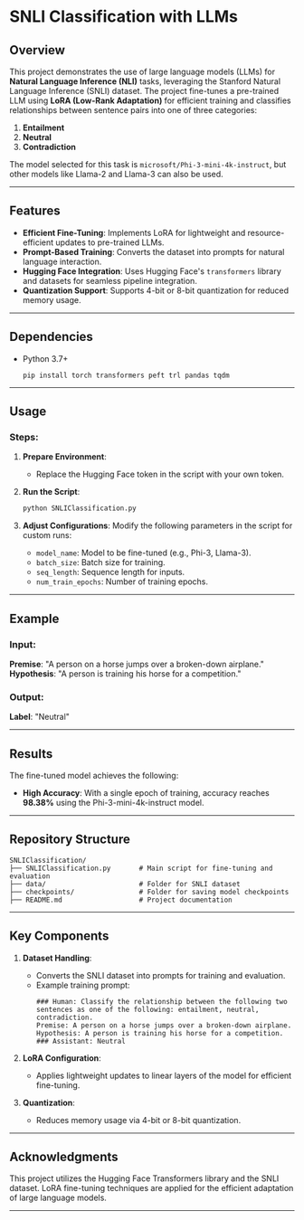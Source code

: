 # SNLI Classification with LLMs

## Overview
This project demonstrates the use of large language models (LLMs) for **Natural Language Inference (NLI)** tasks, leveraging the Stanford Natural Language Inference (SNLI) dataset. The project fine-tunes a pre-trained LLM using **LoRA (Low-Rank Adaptation)** for efficient training and classifies relationships between sentence pairs into one of three categories:
1. **Entailment**
2. **Neutral**
3. **Contradiction**

The model selected for this task is `microsoft/Phi-3-mini-4k-instruct`, but other models like Llama-2 and Llama-3 can also be used.

---

## Features
- **Efficient Fine-Tuning**: Implements LoRA for lightweight and resource-efficient updates to pre-trained LLMs.
- **Prompt-Based Training**: Converts the dataset into prompts for natural language interaction.
- **Hugging Face Integration**: Uses Hugging Face's `transformers` library and datasets for seamless pipeline integration.
- **Quantization Support**: Supports 4-bit or 8-bit quantization for reduced memory usage.

---

## Dependencies
- Python 3.7+
  
   ```Requirments
   pip install torch transformers peft trl pandas tqdm
   ```


---

## Usage

### Steps:
1. **Prepare Environment**:
   - Replace the Hugging Face token in the script with your own token.

2. **Run the Script**:
   ```bash
   python SNLIClassification.py
   ```

3. **Adjust Configurations**:
   Modify the following parameters in the script for custom runs:
   - `model_name`: Model to be fine-tuned (e.g., Phi-3, Llama-3).
   - `batch_size`: Batch size for training.
   - `seq_length`: Sequence length for inputs.
   - `num_train_epochs`: Number of training epochs.

---

## Example
### Input:
**Premise**: "A person on a horse jumps over a broken-down airplane."  
**Hypothesis**: "A person is training his horse for a competition."

### Output:
**Label**: "Neutral"

---

## Results
The fine-tuned model achieves the following:
- **High Accuracy**: With a single epoch of training, accuracy reaches **98.38%** using the Phi-3-mini-4k-instruct model.

---

## Repository Structure
```
SNLIClassification/
├── SNLIClassification.py       # Main script for fine-tuning and evaluation        
├── data/                       # Folder for SNLI dataset
├── checkpoints/                # Folder for saving model checkpoints
├── README.md                   # Project documentation
```

---

## Key Components

1. **Dataset Handling**:
   - Converts the SNLI dataset into prompts for training and evaluation.
   - Example training prompt:
     ```
     ### Human: Classify the relationship between the following two sentences as one of the following: entailment, neutral, contradiction.
     Premise: A person on a horse jumps over a broken-down airplane.
     Hypothesis: A person is training his horse for a competition.
     ### Assistant: Neutral
     ```

2. **LoRA Configuration**:
   - Applies lightweight updates to linear layers of the model for efficient fine-tuning.

3. **Quantization**:
   - Reduces memory usage via 4-bit or 8-bit quantization.

---

## Acknowledgments
This project utilizes the Hugging Face Transformers library and the SNLI dataset. LoRA fine-tuning techniques are applied for the efficient adaptation of large language models.

---
